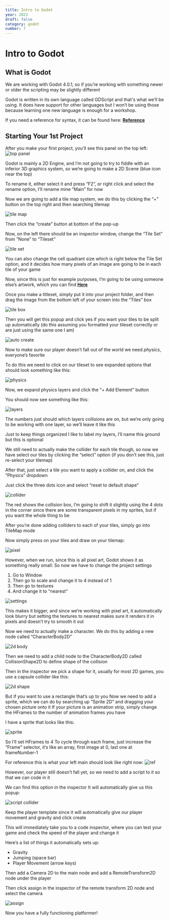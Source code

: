 ```yaml
---
title: Intro to Godot
year: 2023
draft: false
category: godot
number: 7
---
```


# Intro to Godot

## What is Godot

We are working with Godot 4.0.1, so if you’re working with something newer or older the scripting may be slightly different

Godot is written in its own language called GDScript and that's what we’ll be using. It does have support for other languages but I won’t be using those because learning one new language is enough for a workshop.

If you need a reference for syntax, it can be found here: **[Reference](https://docs.godotengine.org/en/stable/tutorials/scripting/gdscript/gdscript_basics.html)**

## Starting Your 1st Project

After you make your first project, you’ll see this panel on the top left: 
![top panel](./public/img/Godot/toppanel.png)

Godot is mainly a 2D Engine, and I’m not going to try to fiddle with an inferior 3D graphics system, so we’re going to make a 2D Scene (blue icon near the top)

To rename it, either select it and press “F2”, or right click and select the rename option, I’ll rename mine “Main” for now

Now we are going to add a tile map system, we do this by clicking the “+” button on the top right and then searching tilemap

![tile map](./public/img/Godot/tilemap.png)

Then click the “create” button at bottom of the pop-up

Now, on the left there should be an inspector window, change the “Tile Set” from “None” to “Tileset”

![tile set](./public/img/Godot/tileset.png)

You can also change the cell quadrant size which is right below the Tile Set option, and it decides how many pixels of an image are going to be in each tile of your game

Now, since this is just for example purposes, I’m going to be using someone else’s artwork, which 
you can find **[Here](/https://anokolisa.itch.io/sidescroller-pixelart-sprites-asset-pack-forest-16x16)**

Once you make a titleset, simply put it into your project folder, and then drag the image from the bottom left of your screen into the “Tiles” box

![tile box](./public/img/Godot/tilesbox.png)

Then you will get this popup and click yes if you want your tiles to be split up automatically (do this assuming you formatted your tileset correctly or are just using the same one I am)

![auto create](./public/img/Godot/autocreate.png)

Now to make sure our player doesn’t fall out of the world we need *physics*, everyone’s favorite

To do this we need to click on our tileset to see expanded options that should look something like this:

![physics](./public/img/Godot/physics.png)

Now, we expand physics layers and click the “+ Add Element” button

You should now see something like this:

![layers](./public/img/Godot/layers.png)

The numbers just should which layers collisions are on, but we’re only going to be working with one layer, so we’ll leave it like this

Just to keep things organized I like to label my layers, I’ll name this ground but this is optional

We still need to actually make the collider for each tile though, so now we have select our tiles by clicking the “select” option  (if you don’t see this, just re-select your tilemap)

After that, just select a tile you want to apply a collider on, and click the “Physics” dropdown

Just click the three dots icon and select “reset to default shape”

![collider](./public/img/Godot/collider.png)

The red shows the collision box, I’m going to shift it slightly using the 4 dots in the corner since there are some transparent pixels in my sprites, but if you want the whole thing to be 

After you’re done adding colliders to each of your tiles, simply go into TileMap mode

Now simply press on your tiles and draw on your tilemap:

![pixel](./public/img/Godot/pixelart.png)

However, when we run, since this is all pixel art, Godot shows it as something really small: 
So now we have to change the project settings

1. Go to Window			
2. Then go to scale and change it to 4 instead of 1
3. Then go to textures				
4. And change it to “nearest”

![settings](./public/img/Godot/settings.png)

This makes it bigger, and since we’re working with pixel art, it automatically look blurry but setting the textures to nearest makes sure it renders it in pixels and doesn’t try to smooth it out

Now we need to actually make a character. We do this by adding a new node called “CharacterBody2D”

![2d body](./public/img/Godot/twodbody.png)

Then we need to add a child node to the CharacterBody2D called CollisionShape2D to define shape of the collision

Then in the inspector we pick a shape for it, usually for most 2D games, you use a capsule collider like this:

![2d shape](./public/img/Godot/2dshape.png)

But if you want to use a rectangle that’s up to you
Now we need to add a sprite, which we can do by searching up “Sprite 2D” and dragging your chosen picture onto it
If your picture is an animation strip, simply change the HFrames to the number of animation frames you have

I have a sprite that looks like this:

![sprite](./public/img/Godot/sprite.png)

So I’ll set HFrames to 4
To cycle through each frame, just increase the “Frame” selector, it’s like an array, first image at 0, last one at frameNumber-1

For reference this is what your left main should look like right now:
![ref](./public/img/Godot/ref.png)

However, our player still doesn’t fall yet, so we need to add a script to it so that we can code in it

We can find this option in the inspector
It will automatically give us this popup:

![script collider](./public/img/Godot/colliderscript.png)

Keep the player template since it will automatically give our player movement and gravity and click create

This will immediately take you to a code inspector, where you can test your game and check the speed of the player and change it

Here’s a list of things it automatically sets up:
- Gravity
- Jumping (space bar)
- Player Movement (arrow keys)

Then add a Camera 2D to the main node and add a RemoteTransform2D node under the player

Then click assign in the inspector of the remote transform 2D node and select the camera

![assign](./public/img/Godot/assign.png)

Now you have a fully functioning platformer!




